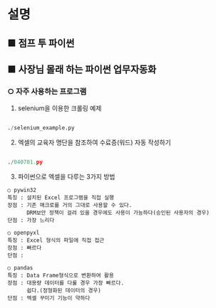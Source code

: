 # 설명

## ■ 점프 투 파이썬

## ■ 사장님 몰래 하는 파이썬 업무자동화

### ○ 자주 사용하는 프로그램

1. selenium을 이용한 크롤링 예제

```py

./selenium_example.py

```

2. 엑셀의 교육자 명단을 참조하여 수료증(워드) 자동 작성하기

```py

./040701.py

```

3. 파이썬으로 엑셀을 다루는 3가지 방법

```
○ pywin32
특징 : 설치된 Excel 프로그램을 직접 실행
장점 : 기존 매크로를 거의 그대로 사용할 수 있다.
      DRM보안 정책이 걸려 있을 경우에도 사용이 가능하다(승인된 사용자의 경우)
단점 : 가장 느리다
```

```
○ openpyxl
특징 : Excel 형식의 파일에 직접 접근
장점 : 빠르다
단점 :
```

```
○ pandas
특징 : Data Frame형식으로 변환하여 활용
장점 : 대용량 데이터를 다룰 경우 가장 빠르다.
      쉽다.(정형화된 데이터의 경우)
단점 : 엑셀 꾸미기 기능이 약하다
```
